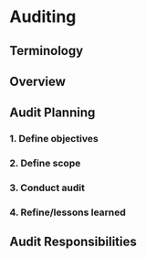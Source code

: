 # Auditing

## Terminology

## Overview

## Audit Planning

### 1. Define objectives

### 2. Define scope

### 3. Conduct audit

### 4. Refine/lessons learned

## Audit Responsibilities
